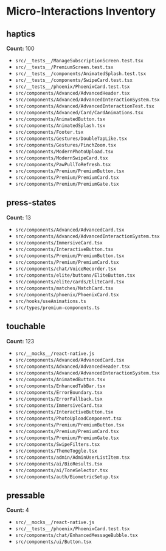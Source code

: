 # Micro-Interactions Inventory

## haptics

**Count:** 100

- `src/__tests__/ManageSubscriptionScreen.test.tsx`
- `src/__tests__/PremiumScreen.test.tsx`
- `src/__tests__/components/AnimatedSplash.test.tsx`
- `src/__tests__/components/SwipeCard.test.tsx`
- `src/__tests__/phoenix/PhoenixCard.test.tsx`
- `src/components/Advanced/AdvancedHeader.tsx`
- `src/components/Advanced/AdvancedInteractionSystem.tsx`
- `src/components/Advanced/AdvancedInteractionTest.tsx`
- `src/components/Advanced/Card/CardAnimations.tsx`
- `src/components/AnimatedButton.tsx`
- `src/components/AnimatedSplash.tsx`
- `src/components/Footer.tsx`
- `src/components/Gestures/DoubleTapLike.tsx`
- `src/components/Gestures/PinchZoom.tsx`
- `src/components/ModernPhotoUpload.tsx`
- `src/components/ModernSwipeCard.tsx`
- `src/components/PawPullToRefresh.tsx`
- `src/components/Premium/PremiumButton.tsx`
- `src/components/Premium/PremiumCard.tsx`
- `src/components/Premium/PremiumGate.tsx`

## press-states

**Count:** 13

- `src/components/Advanced/AdvancedCard.tsx`
- `src/components/Advanced/AdvancedInteractionSystem.tsx`
- `src/components/ImmersiveCard.tsx`
- `src/components/InteractiveButton.tsx`
- `src/components/Premium/PremiumButton.tsx`
- `src/components/Premium/PremiumCard.tsx`
- `src/components/chat/VoiceRecorder.tsx`
- `src/components/elite/buttons/EliteButton.tsx`
- `src/components/elite/cards/EliteCard.tsx`
- `src/components/matches/MatchCard.tsx`
- `src/components/phoenix/PhoenixCard.tsx`
- `src/hooks/useAnimations.ts`
- `src/types/premium-components.ts`

## touchable

**Count:** 123

- `src/__mocks__/react-native.js`
- `src/components/Advanced/AdvancedCard.tsx`
- `src/components/Advanced/AdvancedHeader.tsx`
- `src/components/Advanced/AdvancedInteractionSystem.tsx`
- `src/components/AnimatedButton.tsx`
- `src/components/EnhancedTabBar.tsx`
- `src/components/ErrorBoundary.tsx`
- `src/components/ErrorFallback.tsx`
- `src/components/ImmersiveCard.tsx`
- `src/components/InteractiveButton.tsx`
- `src/components/PhotoUploadComponent.tsx`
- `src/components/Premium/PremiumButton.tsx`
- `src/components/Premium/PremiumCard.tsx`
- `src/components/Premium/PremiumGate.tsx`
- `src/components/SwipeFilters.tsx`
- `src/components/ThemeToggle.tsx`
- `src/components/admin/AdminUserListItem.tsx`
- `src/components/ai/BioResults.tsx`
- `src/components/ai/ToneSelector.tsx`
- `src/components/auth/BiometricSetup.tsx`

## pressable

**Count:** 4

- `src/__mocks__/react-native.js`
- `src/__tests__/phoenix/PhoenixCard.test.tsx`
- `src/components/chat/EnhancedMessageBubble.tsx`
- `src/components/ui/Button.tsx`

